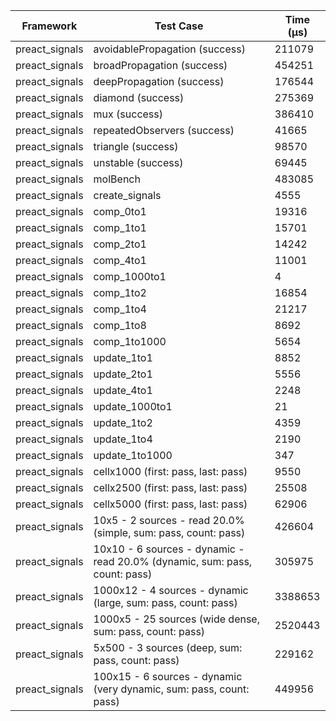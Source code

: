 | Framework | Test Case | Time (μs) |
| --- | --- | --- |
| preact_signals | avoidablePropagation (success) | 211079 |
| preact_signals | broadPropagation (success) | 454251 |
| preact_signals | deepPropagation (success) | 176544 |
| preact_signals | diamond (success) | 275369 |
| preact_signals | mux (success) | 386410 |
| preact_signals | repeatedObservers (success) | 41665 |
| preact_signals | triangle (success) | 98570 |
| preact_signals | unstable (success) | 69445 |
| preact_signals | molBench | 483085 |
| preact_signals | create_signals | 4555 |
| preact_signals | comp_0to1 | 19316 |
| preact_signals | comp_1to1 | 15701 |
| preact_signals | comp_2to1 | 14242 |
| preact_signals | comp_4to1 | 11001 |
| preact_signals | comp_1000to1 | 4 |
| preact_signals | comp_1to2 | 16854 |
| preact_signals | comp_1to4 | 21217 |
| preact_signals | comp_1to8 | 8692 |
| preact_signals | comp_1to1000 | 5654 |
| preact_signals | update_1to1 | 8852 |
| preact_signals | update_2to1 | 5556 |
| preact_signals | update_4to1 | 2248 |
| preact_signals | update_1000to1 | 21 |
| preact_signals | update_1to2 | 4359 |
| preact_signals | update_1to4 | 2190 |
| preact_signals | update_1to1000 | 347 |
| preact_signals | cellx1000 (first: pass, last: pass) | 9550 |
| preact_signals | cellx2500 (first: pass, last: pass) | 25508 |
| preact_signals | cellx5000 (first: pass, last: pass) | 62906 |
| preact_signals | 10x5 - 2 sources - read 20.0% (simple, sum: pass, count: pass) | 426604 |
| preact_signals | 10x10 - 6 sources - dynamic - read 20.0% (dynamic, sum: pass, count: pass) | 305975 |
| preact_signals | 1000x12 - 4 sources - dynamic (large, sum: pass, count: pass) | 3388653 |
| preact_signals | 1000x5 - 25 sources (wide dense, sum: pass, count: pass) | 2520443 |
| preact_signals | 5x500 - 3 sources (deep, sum: pass, count: pass) | 229162 |
| preact_signals | 100x15 - 6 sources - dynamic (very dynamic, sum: pass, count: pass) | 449956 |
